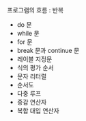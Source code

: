 프로그램의 흐름 : 반복
 - do 문
 - while 문
 - for 문
 - break 문과 continue 문
 - 레이블 지정문
 - 식의 평가 순서
 - 문자 리터럴
 - 순서도
 - 다중 루프
 - 증감 연산자
 - 복합 대입 연산자